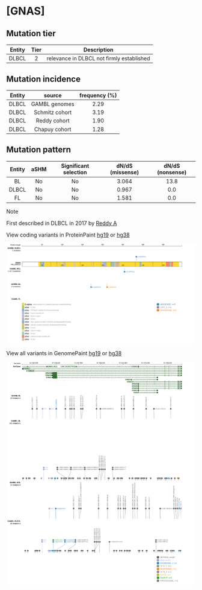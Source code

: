 # [GNAS]

## Mutation tier

|Entity|Tier|Description                              |
|:------:|:----:|-----------------------------------------|
|DLBCL |2   |relevance in DLBCL not firmly established|
## Mutation incidence

|Entity|source        |frequency (%)|
|:------:|:--------------:|:-------------:|
|DLBCL |GAMBL genomes |2.29         |
|DLBCL |Schmitz cohort|3.19         |
|DLBCL |Reddy cohort  |1.90         |
|DLBCL |Chapuy cohort |1.28         |

## Mutation pattern

|Entity|aSHM|Significant selection|dN/dS (missense)|dN/dS (nonsense)|
|:------:|:----:|:---------------------:|:----------------:|:----------------:|
|BL    |No  |No                   |3.064           |13.8            |
|DLBCL |No  |No                   |0.967           | 0.0            |
|FL    |No  |No                   |1.581           | 0.0            |


> [!NOTE]
> First described in DLBCL in 2017 by [Reddy A](https://pubmed.ncbi.nlm.nih.gov/28985567)


View coding variants in ProteinPaint [hg19](https://www.bcgsc.ca/downloads/morinlab/GAMBL/test/genes/GNAS_protein.html)  or [hg38](https://www.bcgsc.ca/downloads/morinlab/GAMBL/test/genes/GNAS_protein_hg38.html)

![image](images/proteinpaint/GNAS_NM_000516.svg)

View all variants in GenomePaint [hg19](https://www.bcgsc.ca/downloads/morinlab/GAMBL/test/genes/GNAS.html)  or [hg38](https://www.bcgsc.ca/downloads/morinlab/GAMBL/test/genes/GNAS_hg38.html)

![image](images/proteinpaint/GNAS.svg)
